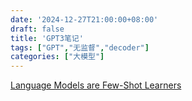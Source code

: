```yaml
---
date: '2024-12-27T21:00:00+08:00'
draft: false
title: 'GPT3笔记'
tags: ["GPT","无监督","decoder"]
categories: ["大模型"]
---
```


[Language Models are Few-Shot Learners](https://xves6ft58q.feishu.cn/docx/Q9aIdbMcOoLl6pxPo7bcZrZ2nRX?from=from_copylink)

